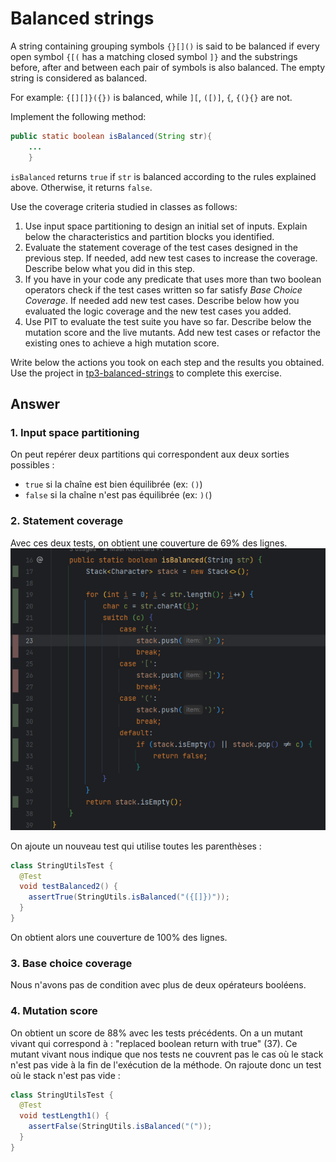 # Balanced strings

A string containing grouping symbols `{}[]()` is said to be balanced if every open symbol `{[(` has a matching closed
symbol `]}` and the substrings before, after and between each pair of symbols is also balanced. The empty string is
considered as balanced.

For example: `{[][]}({})` is balanced, while `][`, `([)]`, `{`, `{(}{}` are not.

Implement the following method:

```java
public static boolean isBalanced(String str){
    ...
    }
```

`isBalanced` returns `true` if `str` is balanced according to the rules explained above. Otherwise, it returns `false`.

Use the coverage criteria studied in classes as follows:

1. Use input space partitioning to design an initial set of inputs. Explain below the characteristics and partition
   blocks you identified.
2. Evaluate the statement coverage of the test cases designed in the previous step. If needed, add new test cases to
   increase the coverage. Describe below what you did in this step.
3. If you have in your code any predicate that uses more than two boolean operators check if the test cases written so
   far satisfy *Base Choice Coverage*. If needed add new test cases. Describe below how you evaluated the logic coverage
   and the new test cases you added.
4. Use PIT to evaluate the test suite you have so far. Describe below the mutation score and the live mutants. Add new
   test cases or refactor the existing ones to achieve a high mutation score.

Write below the actions you took on each step and the results you obtained.
Use the project in [tp3-balanced-strings](../code/tp3-balanced-strings) to complete this exercise.

## Answer

### 1. Input space partitioning

On peut repérer deux partitions qui correspondent aux deux sorties possibles :

- `true` si la chaîne est bien équilibrée (ex: `()`)
- `false` si la chaîne n'est pas équilibrée (ex: `)(`)

### 2. Statement coverage

Avec ces deux tests, on obtient une couverture de 69% des lignes.
![img.png](img.png)

On ajoute un nouveau test qui utilise toutes les parenthèses :

```java
class StringUtilsTest {
  @Test
  void testBalanced2() {
    assertTrue(StringUtils.isBalanced("({[]})"));
  }
}
```

On obtient alors une couverture de 100% des lignes.

### 3. Base choice coverage

Nous n'avons pas de condition avec plus de deux opérateurs booléens.

### 4. Mutation score

On obtient un score de 88% avec les tests précédents.
On a un mutant vivant qui correspond à : "replaced boolean return with true" (37).
Ce mutant vivant nous indique que nos tests ne couvrent pas le cas où le stack n'est pas vide à la fin de l'exécution de
la méthode.
On rajoute donc un test où le stack n'est pas vide :

```java
class StringUtilsTest {
  @Test
  void testLength1() {
    assertFalse(StringUtils.isBalanced("("));
  }
}
```